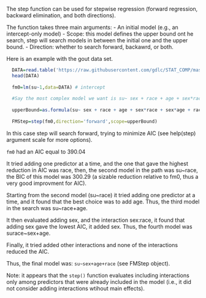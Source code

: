 The step function can be used for stepwise regression (forward regression, backward elimination, and both directions).

The function takes three main arguments:
    - An initial model (e.g., an intercept-only model)
    - Scope: this model defines the upper bound ont he search, step will search models in between the initial one and the upper bound.
    - Direction: whether to search forward, backawrd, or both.
    
    
 Here is an example with the gout data set.
 
 
 ```r
   DATA=read.table('https://raw.githubusercontent.com/gdlc/STAT_COMP/master/DATA/goutData.txt',header=T)
   head(DATA)
   
   fm0=lm(su~1,data=DATA) # intercept
   
   #Say the most complex model we want is su~ sex + race + age + sex*race + sex*age + race*age 
   
   upperBound=as.formula(su~ sex + race + age + sex*race + sex*age + race*age )
   
   FMStep=step(fm0,direction='forward',scope=upperBound)
 ```
 
 In this case step will search forward, trying to minimize AIC (see help(step) argument scale for more options).
 
 `fm0` had an AIC equal to 390.04
 
 It tried adding one predictor at a time, and the one that gave the highest reduction in AIC was race, then, the second model in the path was su~race, the BIC of
 this model was 300.29 (a sizable reduction relative to fm0, thus a very good improvment for AIC).
 
 Starting from the second model (su~race) it tried adding one predictor at a time, and it found that the best choice was to add age. Thus, the
 third model in the search was su~race+age.
 
 It then evaluated adding sex, and the interaction sex:race, it found that adding sex gave the lowest AIC, it added sex. Thus, the fourth model was surace~sex+age.
 
 Finally, it tried added other interactions and none of the interactions reduced the AIC.
 
 Thus, the final model was:  `su~sex+age+race` (see FMStep object).
 
 Note: it appears that the `step()` function evaluates including interactions only among predictors that were already included in the  model (i.e., it did not consider adding interactions wtihout main effects).
 
 

